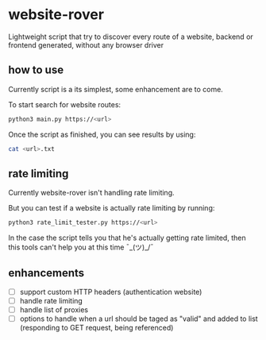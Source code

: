 # website-rover
Lightweight script that try to discover every route of a website, backend or frontend generated, without any browser driver

## how to use
Currently script is a its simplest, some enhancement are to come.

To start search for website routes:
```bash
python3 main.py https://<url>
```

Once the script as finished, you can see results by using:
```bash
cat <url>.txt
```

## rate limiting
Currently website-rover isn't handling rate limiting.

But you can test if a website is actually rate limiting by running:
```bash
python3 rate_limit_tester.py https://<url>
```

In the case the script tells you that he's actually getting rate limited, then this tools can't help you at this time ¯\_(ツ)_/¯

## enhancements

- [ ] support custom HTTP headers (authentication website)
- [ ] handle rate limiting
- [ ] handle list of proxies
- [ ] options to handle when a url should be taged as "valid" and added to list (responding to GET request, being referenced)
